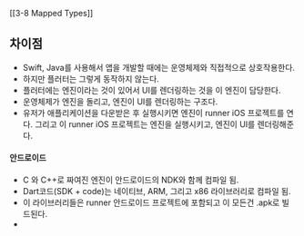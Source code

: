 [[3-8 Mapped Types]]
## 차이점
  

- Swift, Java를 사용해서 앱을 개발할 때에는 운영체제와 직접적으로 상호작용한다.
- 하지만 플러터는 그렇게 동작하지 않는다.
- 플러터에는 엔진이라는 것이 있어서 UI를 렌더링하는 것을 이 엔진이 담당한다.
- 운영체제가 엔진을 돌리고, 엔진이 UI를 렌더링하는 구조다.
- 유저가 애플리케이션을 다운받은 후 실행시키면 엔진이 runner iOS 프로젝트를 연다. 그리고 이 runner iOS 프로젝트는 엔진을 실행시키고, 엔진이 UI를 렌더링해준다.

#### 안드로이드
- C 와 C++로 짜여진 엔진이 안드로이드의 NDK와 함께 컴파일 됨. 
- Dart코드(SDK + code)는 네이티브, ARM, 그리고 x86 라이브러리로 컴파일 됨.
- 이 라이브러리들은 runner 안드로이드 프로젝트에 포함되고 이 모든건 .apk로 빌드된다.
- 
